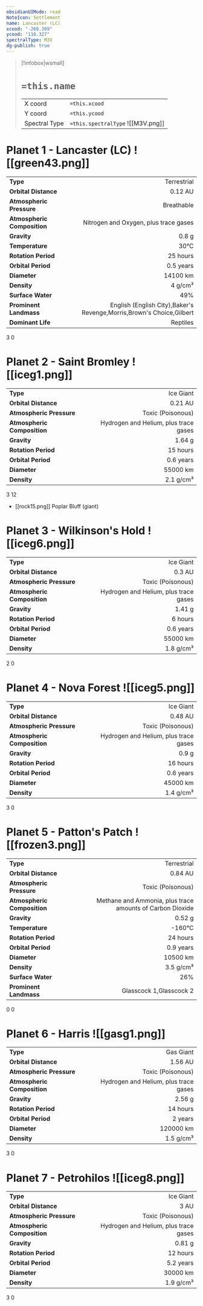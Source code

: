 ```yaml
---
obsidianUIMode: read
NoteIcon: Settlement
name: Lancaster (LC)
xcood: "-268.309"
ycood: "110.327"
spectralType: M3V
dg-publish: true
---
```

> [!infobox|wsmall]
> # `=this.name`
> | | |
> | - | - |
> | X coord | `=this.xcood` |
> | Y coord| `=this.ycood` |
> | Spectral Type | `=this.spectralType` ![[M3V.png]] |

# Planet 1 - Lancaster (LC) ![[green43.png]]
|                             |                           |
| --------------------------- | -------------------------:|
| **Type**                    |             Terrestrial |
| **Orbital Distance**        |   0.12 AU |
| **Atmospheric Pressure**    |       Breathable |
| **Atmospheric Composition** |      Nitrogen and Oxygen, plus trace gases |
| **Gravity**                 |        0.8 g |
| **Temperature**             |    30°C |
| **Rotation Period**         |  25 hours |
| **Orbital Period** | 0.5 years |
| **Diameter**                |      14100 km | 
| **Density**                 |    4 g/cm³ |
| **Surface Water**           |           49% | 
| **Prominent Landmass**      |         English (English City),Baker's Revenge,Morris,Brown's Choice,Gilbert | 
| **Dominant Life**           |         Reptiles |



3
0



# Planet 2 - Saint Bromley ![[iceg1.png]]
|                             |                           |
| --------------------------- | -------------------------:|
| **Type**                    |             Ice Giant |
| **Orbital Distance**        |   0.21 AU |
| **Atmospheric Pressure**    |       Toxic (Poisonous) |
| **Atmospheric Composition** |      Hydrogen and Helium, plus trace gases |
| **Gravity**                 |        1.64 g |
| **Rotation Period**         |  15 hours |
| **Orbital Period** | 0.6 years |
| **Diameter**                |      55000 km | 
| **Density**                 |    2.1 g/cm³ |



3
12

- [[rock15.png]] Poplar Bluff (giant)

# Planet 3 - Wilkinson's Hold ![[iceg6.png]]
|                             |                           |
| --------------------------- | -------------------------:|
| **Type**                    |             Ice Giant |
| **Orbital Distance**        |   0.3 AU |
| **Atmospheric Pressure**    |       Toxic (Poisonous) |
| **Atmospheric Composition** |      Hydrogen and Helium, plus trace gases |
| **Gravity**                 |        1.41 g |
| **Rotation Period**         |  6 hours |
| **Orbital Period** | 0.6 years |
| **Diameter**                |      55000 km | 
| **Density**                 |    1.8 g/cm³ |



2
0



# Planet 4 - Nova Forest ![[iceg5.png]]
|                             |                           |
| --------------------------- | -------------------------:|
| **Type**                    |             Ice Giant |
| **Orbital Distance**        |   0.48 AU |
| **Atmospheric Pressure**    |       Toxic (Poisonous) |
| **Atmospheric Composition** |      Hydrogen and Helium, plus trace gases |
| **Gravity**                 |        0.9 g |
| **Rotation Period**         |  16 hours |
| **Orbital Period** | 0.6 years |
| **Diameter**                |      45000 km | 
| **Density**                 |    1.4 g/cm³ |



3
0



# Planet 5 - Patton's Patch ![[frozen3.png]]
|                             |                           |
| --------------------------- | -------------------------:|
| **Type**                    |             Terrestrial |
| **Orbital Distance**        |   0.84 AU |
| **Atmospheric Pressure**    |       Toxic (Poisonous) |
| **Atmospheric Composition** |      Methane and Ammonia, plus trace amounts of Carbon Dioxide |
| **Gravity**                 |        0.52 g |
| **Temperature**             |    -160°C |
| **Rotation Period**         |  24 hours |
| **Orbital Period** | 0.9 years |
| **Diameter**                |      10500 km | 
| **Density**                 |    3.5 g/cm³ |
| **Surface Water**           |           26% | 
| **Prominent Landmass**      |         Glasscock 1,Glasscock 2 | 



0
0



# Planet 6 - Harris ![[gasg1.png]]
|                             |                           |
| --------------------------- | -------------------------:|
| **Type**                    |             Gas Giant |
| **Orbital Distance**        |   1.56 AU |
| **Atmospheric Pressure**    |       Toxic (Poisonous) |
| **Atmospheric Composition** |      Hydrogen and Helium, plus trace gases |
| **Gravity**                 |        2.56 g |
| **Rotation Period**         |  14 hours |
| **Orbital Period** | 2 years |
| **Diameter**                |      120000 km | 
| **Density**                 |    1.5 g/cm³ |



3
0



# Planet 7 - Petrohilos ![[iceg8.png]]
|                             |                           |
| --------------------------- | -------------------------:|
| **Type**                    |             Ice Giant |
| **Orbital Distance**        |   3 AU |
| **Atmospheric Pressure**    |       Toxic (Poisonous) |
| **Atmospheric Composition** |      Hydrogen and Helium, plus trace gases |
| **Gravity**                 |        0.81 g |
| **Rotation Period**         |  12 hours |
| **Orbital Period** | 5.2 years |
| **Diameter**                |      30000 km | 
| **Density**                 |    1.9 g/cm³ |



3
0



